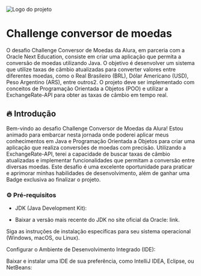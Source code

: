 ![Logo do projeto](https://academy-public.coinmarketcap.com/srd-optimized-uploads/85b0e99406da4507aa958ca5243c9758.jpeg)

# Challenge conversor de moedas

O desafio Challenge Conversor de Moedas da Alura, em parceria com a Oracle Next Education, consiste em criar uma aplicação que permita a conversão de moedas utilizando Java. O objetivo é desenvolver um sistema que utilize taxas de câmbio atualizadas para converter valores entre diferentes moedas, como o Real Brasileiro (BRL), Dólar Americano (USD), Peso Argentino (ARS), entre outros2. O projeto deve ser implementado com conceitos de Programação Orientada a Objetos (POO) e utilizar a ExchangeRate-API para obter as taxas de câmbio em tempo real.

## 🔥 Introdução

Bem-vindo ao desafio Challenge Conversor de Moedas da Alura! Estou animado para embarcar nesta jornada onde poderei aplicar meus conhecimentos em Java e Programação Orientada a Objetos para criar uma aplicação que realiza conversões de moedas com precisão. Utilizando a ExchangeRate-API, terei a capacidade de buscar taxas de câmbio atualizadas e implementar funcionalidades que permitam a conversão entre diversas moedas. Este desafio é uma excelente oportunidade para praticar e aprimorar minhas habilidades de desenvolvimento, além de ganhar uma Badge exclusiva ao finalizar o projeto.

### ⚙️ Pré-requisitos

* JDK (Java Development Kit):

 + Baixar a versão mais recente do JDK no site oficial da Oracle: link.

Siga as instruções de instalação específicas para seu sistema operacional (Windows, macOS, ou Linux).

Configurar o Ambiente de Desenvolvimento Integrado (IDE):

Baixar e instalar uma IDE de sua preferência, como IntelliJ IDEA, Eclipse, ou NetBeans:

